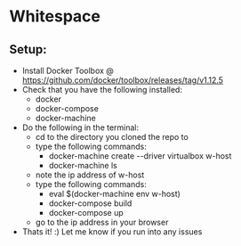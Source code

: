 # Whitespace

## Setup:
  - Install Docker Toolbox @ https://github.com/docker/toolbox/releases/tag/v1.12.5
  - Check that you have the following installed:
      - docker
      - docker-compose
      - docker-machine
  - Do the following in the terminal:
      - cd to the directory you cloned the repo to
      - type the following commands:
          - docker-machine create --driver virtualbox w-host
          - docker-machine ls
      - note the ip address of w-host
      - type the following commands:
          - eval $(docker-machine env w-host)
          - docker-compose build
          - docker-compose up
      - go to the ip address in your browser
   - Thats it! :) Let me know if you run into any issues
